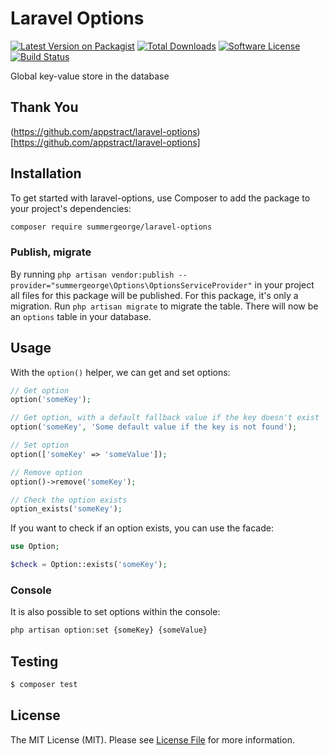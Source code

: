 # Laravel Options

[![Latest Version on Packagist](https://img.shields.io/packagist/v/summergeorge/laravel-options.svg?style=flat-square)](https://packagist.org/packages/summergeorge/laravel-options)
[![Total Downloads](https://img.shields.io/packagist/dt/summergeorge/laravel-options.svg?style=flat-square)](https://packagist.org/packages/summergeorge/laravel-options)
[![Software License](https://img.shields.io/badge/license-MIT-brightgreen.svg?style=flat-square)](LICENSE.md)
[![Build Status](https://travis-ci.org/summergeorge/laravel-options.svg?branch=master)](https://travis-ci.org/summergeorge/laravel-options)

Global key-value store in the database

## Thank You
(https://github.com/appstract/laravel-options)[https://github.com/appstract/laravel-options]

## Installation

To get started with laravel-options, use Composer to add the package to your project's dependencies:

```bash
composer require summergeorge/laravel-options
```

### Publish, migrate

By running `php artisan vendor:publish --provider="summergeorge\Options\OptionsServiceProvider"` in your project all files for this package will be published. For this package, it's only a migration. Run `php artisan migrate` to migrate the table. There will now be an `options` table in your database.

## Usage

With the `option()` helper, we can get and set options:

```php
// Get option
option('someKey');

// Get option, with a default fallback value if the key doesn't exist
option('someKey', 'Some default value if the key is not found');

// Set option
option(['someKey' => 'someValue']);

// Remove option
option()->remove('someKey');

// Check the option exists
option_exists('someKey');
```

If you want to check if an option exists, you can use the facade:

```php
use Option;

$check = Option::exists('someKey');
```

### Console

It is also possible to set options within the console:

```bash
php artisan option:set {someKey} {someValue}
```

## Testing

```bash
$ composer test
```


## License

The MIT License (MIT). Please see [License File](LICENSE.md) for more information.
